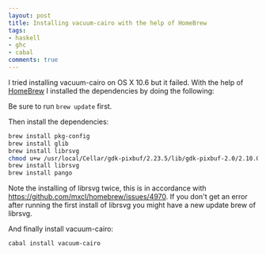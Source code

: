 ```yaml
---
layout: post
title: Installing vacuum-cairo with the help of HomeBrew
tags:
- haskell
- ghc
- cabal
comments: true
---
```

I tried installing vacuum-cairo on OS X 10.6 but it failed. With the help of <a
href="http://mxcl.github.com/homebrew/" title="HomeBrew">HomeBrew</a> I
installed the dependencies by doing the following:

Be sure to run `brew update` first.

Then install the dependencies:

``` bash
brew install pkg-config
brew install glib
brew install librsvg
chmod u+w /usr/local/Cellar/gdk-pixbuf/2.23.5/lib/gdk-pixbuf-2.0/2.10.0/loaders.cache
brew install librsvg
brew install pango
```

Note the installing of librsvg twice, this is in accordance with https://github.com/mxcl/homebrew/issues/4970. If you don't get an error after running the first install of librsvg you might have a new update brew of librsvg.

And finally install vacuum-cairo:

``` bash
cabal install vacuum-cairo
```
